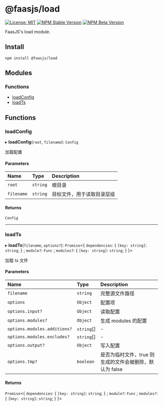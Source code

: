 # @faasjs/load

[![License: MIT](https://img.shields.io/npm/l/@faasjs/load.svg)](https://github.com/faasjs/faasjs/blob/main/packages/faasjs/load/LICENSE)
[![NPM Stable Version](https://img.shields.io/npm/v/@faasjs/load/stable.svg)](https://www.npmjs.com/package/@faasjs/load)
[![NPM Beta Version](https://img.shields.io/npm/v/@faasjs/load/beta.svg)](https://www.npmjs.com/package/@faasjs/load)

FaasJS's load module.

## Install

    npm install @faasjs/load
## Modules

### Functions

- [loadConfig](#loadconfig)
- [loadTs](#loadts)

## Functions

### loadConfig

▸ **loadConfig**(`root`, `filename`): `Config`

加载配置

#### Parameters

| Name | Type | Description |
| :------ | :------ | :------ |
| `root` | `string` | 根目录 |
| `filename` | `string` | 目标文件，用于读取目录层级 |

#### Returns

`Config`

___

### loadTs

▸ **loadTs**(`filename`, `options?`): `Promise`<{ `dependencies`: { `[key: string]`: `string`;  } ; `module?`: `Func` ; `modules?`: { `[key: string]`: `string`;  }  }\>

加载 ts 文件

#### Parameters

| Name | Type | Description |
| :------ | :------ | :------ |
| `filename` | `string` | 完整源文件路径 |
| `options` | `Object` | 配置项 |
| `options.input?` | `Object` | 读取配置 |
| `options.modules?` | `Object` | 生成 modules 的配置 |
| `options.modules.additions?` | `string`[] | - |
| `options.modules.excludes?` | `string`[] | - |
| `options.output?` | `Object` | 写入配置 |
| `options.tmp?` | `boolean` | 是否为临时文件，true 则生成的文件会被删除，默认为 false |

#### Returns

`Promise`<{ `dependencies`: { `[key: string]`: `string`;  } ; `module?`: `Func` ; `modules?`: { `[key: string]`: `string`;  }  }\>

